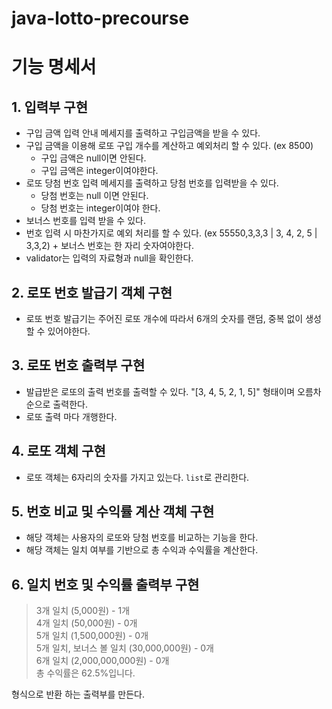 # java-lotto-precourse

# 기능 명세서

## 1. 입력부 구현

-   구입 금액 입력 안내 메세지를 출력하고 구입금액을 받을 수 있다.
-   구입 금액을 이용해 로또 구입 개수를 계산하고 예외처리 할 수 있다. (ex 8500)
    -   구입 금액은 null이면 안된다.
    -   구입 금액은 integer이여야한다.
-   로또 당첨 번호 입력 메세지를 출력하고 당첨 번호를 입력받을 수 있다.
    -   당첨 번호는 null 이면 안된다.
    -   당첨 번호는 integer이여야 한다.
-   보너스 번호를 입력 받을 수 있다.
-   번호 입력 시 마찬가지로 예외 처리를 할 수 있다. (ex 55550,3,3,3 | 3, 4, 2, 5 | 3,3,2) + 보너스 번호는 한 자리 숫자여야한다.
-   validator는 입력의 자료형과 null을 확인한다.

## 2. 로또 번호 발급기 객체 구현

-   로또 번호 발급기는 주어진 로또 개수에 따라서 6개의 숫자를 랜덤, 중복 없이 생성할 수 있어야한다.

## 3. 로또 번호 출력부 구현

-   발급받은 로또의 출력 번호를 출력할 수 있다. "[3, 4, 5, 2, 1, 5]" 형태이며 오름차순으로 출력한다.
-   로또 출력 마다 개행한다.

## 4. 로또 객체 구현

-   로또 객체는 6자리의 숫자를 가지고 있는다. `list`로 관리한다.

## 5. 번호 비교 및 수익률 계산 객체 구현

-   해당 객체는 사용자의 로또와 당첨 번호를 비교하는 기능을 한다.
-   해당 객체는 일치 여부를 기반으로 총 수익과 수익률을 계산한다.

## 6. 일치 번호 및 수익률 출력부 구현

> 3개 일치 (5,000원) - 1개 <br>
> 4개 일치 (50,000원) - 0개<br>
> 5개 일치 (1,500,000원) - 0개<br>
> 5개 일치, 보너스 볼 일치 (30,000,000원) - 0개<br>
> 6개 일치 (2,000,000,000원) - 0개<br>
> 총 수익률은 62.5%입니다.<br>

형식으로 반환 하는 출력부를 만든다.
